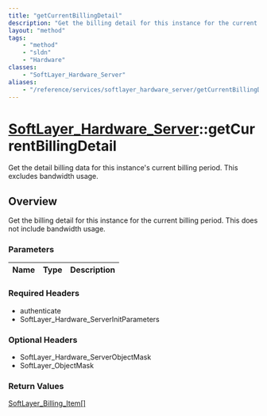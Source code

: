 ```yaml
---
title: "getCurrentBillingDetail"
description: "Get the billing detail for this instance for the current billing period. This does not include bandwidth usage."
layout: "method"
tags:
    - "method"
    - "sldn"
    - "Hardware"
classes:
    - "SoftLayer_Hardware_Server"
aliases:
    - "/reference/services/softlayer_hardware_server/getCurrentBillingDetail"
---
```

# [SoftLayer_Hardware_Server](/reference/services/SoftLayer_Hardware_Server)::getCurrentBillingDetail

Get the detail billing data for this instance's current billing period. This excludes bandwidth usage.


## Overview 
Get the billing detail for this instance for the current billing period. This does not include bandwidth usage. 

### Parameters 
|Name | Type | Description |
| --- | --- | --- |


### Required Headers
* authenticate
* SoftLayer_Hardware_ServerInitParameters

### Optional Headers
* SoftLayer_Hardware_ServerObjectMask
* SoftLayer_ObjectMask

### Return Values
<a href='/reference/datatypes/SoftLayer_Billing_Item'>SoftLayer_Billing_Item[] </a>

